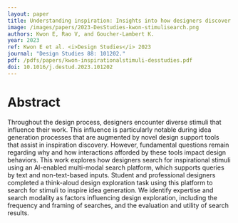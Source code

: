```yaml
---
layout: paper
title: Understanding inspiration: Insights into how designers discover inspirational stimuli using an AI-enabled platform\
image: /images/papers/2023-DesStudies-kwon-stimulisearch.png
authors: Kwon E, Rao V, and Goucher-Lambert K.
year: 2023
ref: Kwon E et al. <i>Design Studies</i> 2023
journal: "Design Studies 88: 101202."
pdf: /pdfs/papers/kwon-inspirationalstimuli-desstudies.pdf
doi: 10.1016/j.destud.2023.101202
---
```


# Abstract

Throughout the design process, designers encounter diverse stimuli that influence
their work. This influence is particularly notable during idea generation
processes that are augmented by novel design support tools that assist in
inspiration discovery. However, fundamental questions remain regarding why
and how interactions afforded by these tools impact design behaviors. This work
explores how designers search for inspirational stimuli using an AI-enabled
multi-modal search platform, which supports queries by text and non-text-based
inputs. Student and professional designers completed a think-aloud design
exploration task using this platform to search for stimuli to inspire idea
generation. We identify expertise and search modality as factors influencing
design exploration, including the frequency and framing of searches, and the
evaluation and utility of search results.
